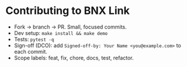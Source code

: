# Contributing to BNX Link
- Fork → branch → PR. Small, focused commits.
- Dev setup: `make install && make demo`
- Tests: `pytest -q`
- Sign-off (DCO): add `Signed-off-by: Your Name <you@example.com>` to each commit.
- Scope labels: feat, fix, chore, docs, test, refactor.


